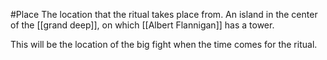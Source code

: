 #Place 
The location that the ritual takes place from. 
An island in the center of the [[grand deep]], on which [[Albert Flannigan]] has a tower.

This will be the location of the big fight when the time comes for the ritual.